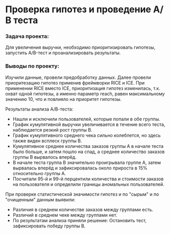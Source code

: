 # Проверка гипотез и проведение А/В теста

### Задача проекта: 
Для увеличения выручки, необходимо приоритизировать гипотезы, запустить A/B-тест и проанализировать результаты.

### Выводы по проекту:
Изучили данные, провели предобработку данных. 
Далее провели приоритезацию гипотез применив фреймворки RICE и ICE. При применении RICE вместо ICE, приоритизация гипотез изменилась, т.к. охват одной гипотезы, а именно параметр reach, равен максимальному значению 10, что и повлияло на приоритет гипотезы.

Результаты анализа А/В-теста:
- Нашли и исключили пользователей, которые попали в обе группы.
- График кумулятивной выручки увеличивается в течение всего теста, наблюдается резкий рост группы В.
- График кумулятивного среднего чека сильно колеблется, но здесь также виден всплеск группы В.
- Кумулятивное среднее количества заказов группы А в начале теста было больше, и затем пошло на спад, а среднее количество заказов группы В вырвалось вперёд.
- В начале теста группа B значительно проигрывала группе A, затем вырвалась вперёд и зафиксировалась около прироста в 15% относительно группы А.
- Посчитали 95-й и 99-й перцентили количества и стоимости заказов на пользователя и определили границы аномальных пользователей.

При проверке статистической значимости гипотез и по "сырым" и по "очищенным" данным выявили:
- Различия в среднем количестве заказов между группами есть.
- Различий в среднем чеке между группами нет.
- По результатам анализа приняли решение: Остановить тест, зафиксировать победу группы В.
